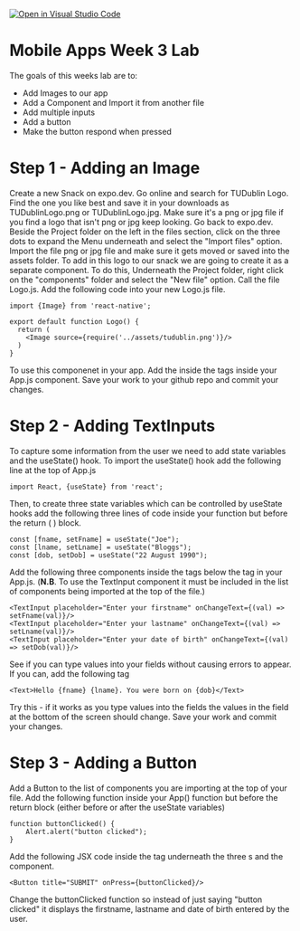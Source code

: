 [![Open in Visual Studio Code](https://classroom.github.com/assets/open-in-vscode-2e0aaae1b6195c2367325f4f02e2d04e9abb55f0b24a779b69b11b9e10269abc.svg)](https://classroom.github.com/online_ide?assignment_repo_id=16250505&assignment_repo_type=AssignmentRepo)
# Mobile Apps Week 3 Lab
The goals of this weeks lab are to:
  - Add Images to our app
  - Add a Component and Import it from another file
  - Add multiple inputs
  - Add a button
  - Make the button respond when pressed

# Step 1 - Adding an Image
Create a new Snack on expo.dev. Go online and search for TUDublin Logo. Find the one you like best and save it in your downloads as TUDublinLogo.png or TUDublinLogo.jpg. Make sure it's a png or jpg file if you find a logo that isn't png or jpg keep looking. Go back to expo.dev. Beside the Project folder on the left in the files section, click on the three dots to expand the Menu underneath and select the "Import files" option. Import the file png or jpg file and make sure it gets moved or saved into the assets folder.
To add in this logo to our snack we are going to create it as a separate component. To do this, Underneath the Project folder, right click on the "components" folder and select the "New file" option. Call the file Logo.js. Add the following code into your new Logo.js file.

```
import {Image} from 'react-native';

export default function Logo() {
  return (   
    <Image source={require('../assets/tudublin.png')}/>
  )
}
```
To use this componenet in your app. Add the <Logo/> inside the <View> </View> tags inside your App.js component.
Save your work to your github repo and commit your changes.

# Step 2 - Adding TextInputs
To capture some information from the user we need to add state variables and the useState() hook. To import the useState() hook add the following line at the top of App.js
```
import React, {useState} from 'react';
```
Then, to create three state variables which can be controlled by useState hooks add the following three lines of code inside your function but before the return ( ) block.
```
const [fname, setFname] = useState("Joe");
const [lname, setLname] = useState("Bloggs");
const [dob, setDob] = useState("22 August 1990");
```
Add the following three <TextInput> components inside the <View></View> tags below the <Logo/> tag in your App.js. (**N.B**. To use the TextInput component it must be included in the list of components being imported at the top of the file.)
```
<TextInput placeholder="Enter your firstname" onChangeText={(val) => setFname(val)}/>
<TextInput placeholder="Enter your lastname" onChangeText={(val) => setLname(val)}/>
<TextInput placeholder="Enter your date of birth" onChangeText={(val) => setDob(val)}/>
```
See if you can type values into your fields without causing errors to appear. If you can, add the following tag
```
<Text>Hello {fname} {lname}. You were born on {dob}</Text>
```
Try this - if it works as you type values into the fields the values in the field at the bottom of the screen should change.
Save your work and commit your changes.

# Step 3 - Adding a Button
Add a Button to the list of components you are importing at the top of your file.
Add the following function inside your App() function but before the return block (either before or after the useState variables)
```
function buttonClicked() {
    Alert.alert("button clicked");
}
```
Add the following JSX code inside the <View></View> tag underneath the three <TextInput>s and the <Text> component.
```
<Button title="SUBMIT" onPress={buttonClicked}/>
```
Change the buttonClicked function so instead of just saying "button clicked" it displays the firstname, lastname and date of birth entered by the user.







